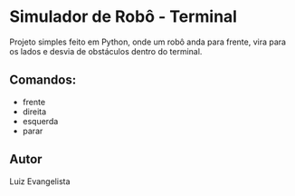 # Simulador de Robô - Terminal

Projeto simples feito em Python, onde um robô anda para frente, vira para os lados e desvia de obstáculos dentro do terminal.

## Comandos:
- frente
- direita
- esquerda
- parar

## Autor
Luiz Evangelista
